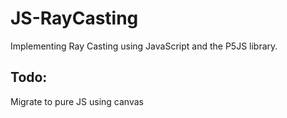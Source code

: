 # JS-RayCasting
Implementing Ray Casting using JavaScript and the P5JS library.

## Todo:
Migrate to pure JS using canvas 
